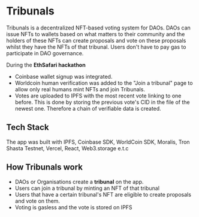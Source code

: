 # Tribunals

Tribunals is a decentralized NFT-based voting system for DAOs. DAOs can issue NFTs to wallets based on what matters to their community and the holders of these NFTs can create proposals and vote on these proposals whilst they have the NFTs of that tribunal.
Users don't have to pay gas to participate in DAO governance.

During the **EthSafari hackathon** 
- Coinbase wallet signup was integrated. 
- Worldcoin human verification was added to the "Join a tribunal" page to allow only real humans mint NFTs and join Tribunals.
- Votes are uploaded to IPFS with the most recent vote linking to one before. This is done by storing the previous vote's CID in the file of the newest one. Therefore a chain of verifiable data is created.


## Tech Stack

The app was built with IPFS, Coinbase SDK, WorldCoin SDK, Moralis, Tron Shasta Testnet, Vercel, React, Web3.storage e.t.c


## How Tribunals work

 - DAOs or Organisations create a **tribunal** on the app. 
 - Users can join a tribunal by minting an NFT of that tribunal
 - Users that have a certain tribunal's NFT are eligible to create proposals and vote on them. 
 - Voting is gasless and the vote is stored on IPFS
 
